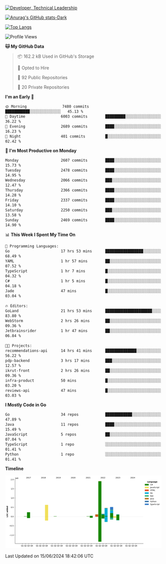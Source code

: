 <div>
  <a href="https://www.linkedin.com/in/arielpineiro/" target="_blank" rel="nofollow noopener noreferrer">
    <img src="https://img.shields.io/badge/-LinkedIn-%230077B5?style=for-the-badge&logo=linkedin&logoColor=white" alt="Developer, Technical Leadership" title="Ariel Piñeiro">
  </a>
</div>

[![Anurag's GitHub stats-Dark](https://github-readme-stats.vercel.app/api?username=arielsrv&show_icons=true&theme=dark#gh-dark-mode-only)](https://github.com/anuraghazra/github-readme-stats#gh-dark-mode-only)

[![Top Langs](https://github-readme-stats.vercel.app/api/top-langs/?username=arielsrv&layout=compact&langs_count=10&theme=dark#gh-dark-mode-only)](https://github.com/anuraghazra/github-readme-stats&theme=dark#gh-dark-mode-only)

<!--START_SECTION:waka-->
![Profile Views](http://img.shields.io/badge/Profile%20Views-0-blue)

**🐱 My GitHub Data** 

> 📦 162.2 kB Used in GitHub's Storage 
 > 
> 💼 Opted to Hire
 > 
> 📜 92 Public Repositories 
 > 
> 🔑 20 Private Repositories 
 > 
**I'm an Early 🐤** 

```text
🌞 Morning                7480 commits        ███████████░░░░░░░░░░░░░░   45.13 % 
🌆 Daytime                6003 commits        █████████░░░░░░░░░░░░░░░░   36.22 % 
🌃 Evening                2689 commits        ████░░░░░░░░░░░░░░░░░░░░░   16.23 % 
🌙 Night                  401 commits         █░░░░░░░░░░░░░░░░░░░░░░░░   02.42 % 
```
📅 **I'm Most Productive on Monday** 

```text
Monday                   2607 commits        ████░░░░░░░░░░░░░░░░░░░░░   15.73 % 
Tuesday                  2478 commits        ████░░░░░░░░░░░░░░░░░░░░░   14.95 % 
Wednesday                2066 commits        ███░░░░░░░░░░░░░░░░░░░░░░   12.47 % 
Thursday                 2366 commits        ████░░░░░░░░░░░░░░░░░░░░░   14.28 % 
Friday                   2337 commits        ████░░░░░░░░░░░░░░░░░░░░░   14.10 % 
Saturday                 2250 commits        ███░░░░░░░░░░░░░░░░░░░░░░   13.58 % 
Sunday                   2469 commits        ████░░░░░░░░░░░░░░░░░░░░░   14.90 % 
```


📊 **This Week I Spent My Time On** 

```text
💬 Programming Languages: 
Go                       17 hrs 53 mins      █████████████████░░░░░░░░   68.49 % 
YAML                     1 hr 57 mins        ██░░░░░░░░░░░░░░░░░░░░░░░   07.52 % 
TypeScript               1 hr 7 mins         █░░░░░░░░░░░░░░░░░░░░░░░░   04.32 % 
C#                       1 hr 5 mins         █░░░░░░░░░░░░░░░░░░░░░░░░   04.18 % 
Jade                     47 mins             █░░░░░░░░░░░░░░░░░░░░░░░░   03.04 % 

🔥 Editors: 
GoLand                   21 hrs 53 mins      █████████████████████░░░░   83.80 % 
WebStorm                 2 hrs 26 mins       ██░░░░░░░░░░░░░░░░░░░░░░░   09.36 % 
Jetbrainsrider           1 hr 47 mins        ██░░░░░░░░░░░░░░░░░░░░░░░   06.84 % 

🐱‍💻 Projects: 
recommendations-api      14 hrs 41 mins      ██████████████░░░░░░░░░░░   56.22 % 
pdp-backend              3 hrs 17 mins       ███░░░░░░░░░░░░░░░░░░░░░░   12.57 % 
ikrut-front              2 hrs 26 mins       ██░░░░░░░░░░░░░░░░░░░░░░░   09.36 % 
infra-product            50 mins             █░░░░░░░░░░░░░░░░░░░░░░░░   03.20 % 
reviews-api              47 mins             █░░░░░░░░░░░░░░░░░░░░░░░░   03.03 % 
```

**I Mostly Code in Go** 

```text
Go                       34 repos            ████████████░░░░░░░░░░░░░   47.89 % 
Java                     11 repos            ████░░░░░░░░░░░░░░░░░░░░░   15.49 % 
JavaScript               5 repos             ██░░░░░░░░░░░░░░░░░░░░░░░   07.04 % 
TypeScript               1 repo              ░░░░░░░░░░░░░░░░░░░░░░░░░   01.41 % 
Python                   1 repo              ░░░░░░░░░░░░░░░░░░░░░░░░░   01.41 % 
```



**Timeline**

![Lines of Code chart](https://raw.githubusercontent.com/arielsrv/arielsrv/main/assets/bar_graph.png)


 Last Updated on 15/06/2024 18:42:06 UTC
<!--END_SECTION:waka-->

